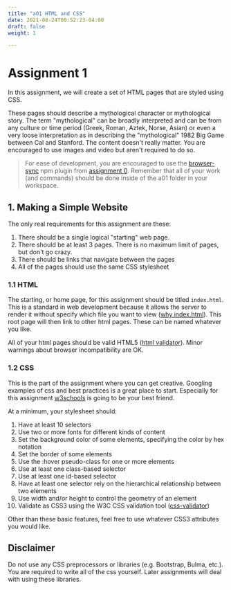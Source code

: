 ```yaml
---
title: "a01 HTML and CSS"
date: 2021-08-24T00:52:23-04:00
draft: false
weight: 1

---
```




# Assignment 1

In this assignment, we will create a set of HTML pages that are styled using CSS.

These pages should describe a mythological character or mythological story. The term "mythological" can be broadly interpreted and can be from any culture or time period (Greek, Roman, Aztek, Norse, Asian) or even a very loose interpretation as in describing the "mythological" 1982 Big Game between Cal and Stanford. The content doesn't really matter. You are encouraged to use images and video but aren't required to do so.

> For ease of development, you are encouraged to use the [browser-sync](https://www.browsersync.io/) npm plugin from [assignment 0](https://comp426.com/assignments/a00#3.2%20Install%20Browsersync). Remember that all of your work (and commands) should be done inside of the a01 folder in your workspace. 


## 1. Making a Simple Website

The only real requirements for this assignment are these:

1. There should be a single logical "starting" web page.
2. There should be at least 3 pages. There is no maximum limit of pages, but don't go crazy.
3. There should be links that navigate between the pages
4. All of the pages should use the same CSS stylesheet

### 1.1 HTML

The starting, or home page, for this assignment should be titled `index.html`. This is a standard in web development because it allows the server to render it without specify which file you want to view ([why index.html](https://www.lifewire.com/index-html-page-3466505)). This root page will then link to other html pages. These can be named whatever you like. 

All of your html pages should be valid HTML5 ([html validator](http://validator.w3.org/)). Minor warnings about browser incompatibility are OK.

### 1.2 CSS

This is the part of the assignment where you can get creative. Googling examples of css and best practices is a great place to start. Especially for this assignment [w3schools](https://www.w3schools.com/css/default.asp) is going to be your best friend. 

At a minimum, your stylesheet should:

1. Have at least 10 selectors
2. Use two or more fonts for different kinds of content
3. Set the background color of some elements, specifying the color by hex notation
4. Set the border of some elements
5. Use the :hover pseudo-class for one or more elements
6. Use at least one class-based selector
7. Use at least one id-based selector
8. Have at least one selector rely on the hierarchical relationship between two elements
9. Use width and/or height to control the geometry of an element
10. Validate as CSS3 using the W3C CSS validation tool ([css-validator](http://jigsaw.w3.org/css-validator/))

Other than these basic features, feel free to use whatever CSS3 attributes you would like. 

## Disclaimer

Do not use any CSS preprocessors or libraries (e.g. Bootstrap, Bulma, etc.). You are required to write all of the css yourself. Later assignments will deal with using these libraries. 
